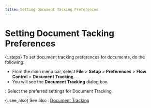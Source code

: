 ```yaml
---
title: Setting Document Tacking Preferences
---
```


# Setting Document Tacking Preferences


{:.steps}
To set document tracking preferences for  documents, do the following:

- From the main  menu bar, select **File** > **Setup** > **Preferences**  > **Flow** **Control**  > **Document** **Tracking**.
- You will see  the **Document Tracking** dialog box.

: Select the preferred settings for Document Tracking.


{:.see_also}
See also
: [Document Tracking]({{site.bp_baseurl}}/document-tracking/document_tracking_bp.html)
